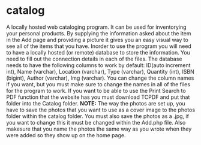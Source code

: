 # catalog
A locally hosted web cataloging program. It can be used for inventorying your personal products. By supplying the information asked about the item in the Add page and providing a picture it gives you an easy visual way to see all of the items that you have.
Inorder to use the program you will need to have a locally hosted (or remote) database to store the information. You need to fill out the connection details in each of the files. The database needs to have the following columns to work by default:
ID(auto increment int), Name (varchar), Location (varchar), Type (varchar), Quantity (int), ISBN (bigint), Author (varchar), Img (varchar).
You can change the column names if you want, but you must make sure to change the names in all of the files for the program to work. 
If you want to be able to use the Print Search to PDF function that the website has you must download TCPDF and put that folder into the Catalog folder. <b>NOTE:</b> The way the photos are set up, you have to save the photos that you want to use as a cover image to the photos folder within the catalog folder. You must also save the photos as a .jpg, if you want to change this it must be changed within the Add.php file. Also makesure that you name the photos the same way as you wrote when they were added so they show up on the home page.
